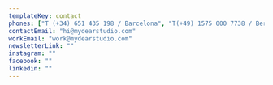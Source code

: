 ```yaml
---
templateKey: contact
phones: ["T (+34) 651 435 198 / Barcelona", "T(+49) 1575 000 7738 / Berlin"]
contactEmail: "hi@mydearstudio.com"
workEmail: "work@mydearstudio.com"
newsletterLink: ""
instagram: ""
facebook: ""
linkedin: ""
---
```


